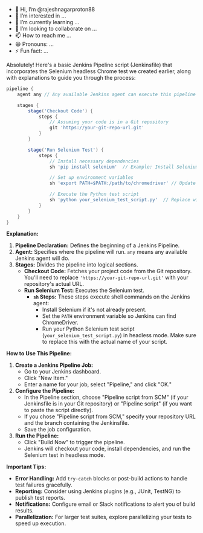 - 👋 Hi, I’m @rajeshnagarproton88
- 👀 I’m interested in ...
- 🌱 I’m currently learning ...
- 💞️ I’m looking to collaborate on ...
- 📫 How to reach me ...
- 😄 Pronouns: ...
- ⚡ Fun fact: ...

<!---
rajeshnagarproton88/rajeshnagarproton88 is a ✨ special ✨ repository because its `README.md` (this file) appears on your GitHub profile.
You can click the Preview link to take a look at your changes.
--->
Absolutely! Here's a basic Jenkins Pipeline script (Jenkinsfile) that incorporates the Selenium headless Chrome test we created earlier, along with explanations to guide you through the process:

```groovy
pipeline {
    agent any // Any available Jenkins agent can execute this pipeline

    stages {
        stage('Checkout Code') {
            steps {
                // Assuming your code is in a Git repository
                git 'https://your-git-repo-url.git' 
            }
        }

        stage('Run Selenium Test') {
            steps {
                // Install necessary dependencies
                sh 'pip install selenium'  // Example: Install Selenium using pip

                // Set up environment variables
                sh 'export PATH=$PATH:/path/to/chromedriver' // Update with your chromedriver path

                // Execute the Python test script
                sh 'python your_selenium_test_script.py'  // Replace with your actual script name
            }
        }
    }
}
```


**Explanation:**

1. **Pipeline Declaration:** Defines the beginning of a Jenkins Pipeline.
2. **Agent:** Specifies where the pipeline will run. `any` means any available Jenkins agent will do.
3. **Stages:** Divides the pipeline into logical sections.
   - **Checkout Code:** Fetches your project code from the Git repository.  You'll need to replace `'https://your-git-repo-url.git'` with your repository's actual URL.
   - **Run Selenium Test:** Executes the Selenium test.
      - **`sh` Steps:**  These steps execute shell commands on the Jenkins agent:
          - Install Selenium if it's not already present.
          - Set the `PATH` environment variable so Jenkins can find ChromeDriver.
          - Run your Python Selenium test script (`your_selenium_test_script.py`) in headless mode. Make sure to replace this with the actual name of your script.

**How to Use This Pipeline:**

1. **Create a Jenkins Pipeline Job:**
   - Go to your Jenkins dashboard.
   - Click "New Item."
   - Enter a name for your job, select "Pipeline," and click "OK."
2. **Configure the Pipeline:**
   - In the Pipeline section, choose "Pipeline script from SCM" (if your Jenkinsfile is in your Git repository) or "Pipeline script" (if you want to paste the script directly).
   - If you chose "Pipeline script from SCM," specify your repository URL and the branch containing the Jenkinsfile.
   - Save the job configuration.
3. **Run the Pipeline:** 
   - Click "Build Now" to trigger the pipeline.
   - Jenkins will checkout your code, install dependencies, and run the Selenium test in headless mode.



**Important Tips:**

- **Error Handling:**  Add `try-catch` blocks or post-build actions to handle test failures gracefully.
- **Reporting:**  Consider using Jenkins plugins (e.g., JUnit, TestNG) to publish test reports.
- **Notifications:**  Configure email or Slack notifications to alert you of build results.
- **Parallelization:**  For larger test suites, explore parallelizing your tests to speed up execution.
